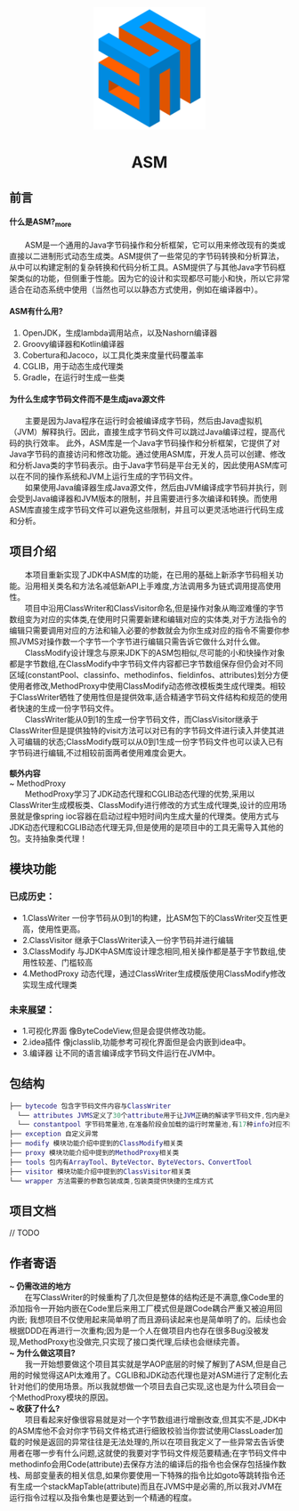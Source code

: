 <p align="center">
    <img width="200" src="src/main/resources/02182936_XNdd.png">
</p>
<h1 align="center">ASM</h1>
<h2>前言</h2>
<h4>什么是ASM?<a href="https://www.jianshu.com/p/6ec7846edf07"><sub>more</sub></a></h4>
<div>
    &emsp;&emsp;ASM是一个通用的Java字节码操作和分析框架，它可以用来修改现有的类或直接以二进制形式动态生成类。ASM提供了一些常见的字节码转换和分析算法，从中可以构建定制的复杂转换和代码分析工具。ASM提供了与其他Java字节码框架类似的功能，但侧重于性能。因为它的设计和实现都尽可能小和快，所以它非常适合在动态系统中使用（当然也可以以静态方式使用，例如在编译器中）。
</div>
<h4>ASM有什么用?</h4>
<ol>
    <li>OpenJDK，生成lambda调用站点，以及Nashorn编译器</li>
    <li>Groovy编译器和Kotlin编译器</li>
    <li>Cobertura和Jacoco，以工具化类来度量代码覆盖率</li>
    <li>CGLIB，用于动态生成代理类</li>
    <li>Gradle，在运行时生成一些类</li>
</ol>
<h4>为什么生成字节码文件而不是生成java源文件</h4>
<div>
&emsp;&emsp;主要是因为Java程序在运行时会被编译成字节码，然后由Java虚拟机（JVM）解释执行。因此，直接生成字节码文件可以跳过Java编译过程，提高代码的执行效率。
此外，ASM库是一个Java字节码操作和分析框架，它提供了对Java字节码的直接访问和修改功能。通过使用ASM库，开发人员可以创建、修改和分析Java类的字节码表示。由于Java字节码是平台无关的，因此使用ASM库可以在不同的操作系统和JVM上运行生成的字节码文件。
</div>
<div>
&emsp;&emsp;如果使用Java编译器生成Java源文件，然后由JVM编译成字节码并执行，则会受到Java编译器和JVM版本的限制，并且需要进行多次编译和转换。而使用ASM库直接生成字节码文件可以避免这些限制，并且可以更灵活地进行代码生成和分析。
</div>

## 项目介绍
<div>&emsp;&emsp;本项目重新实现了JDK中ASM库的功能，在已用的基础上新添字节码相关功能。沿用相关类名和方法名减低新API上手难度,方法调用多为链式调用提高使用性。</div>
<div>&emsp;&emsp;项目中沿用ClassWriter和ClassVisitor命名,但是操作对象从晦涩难懂的字节数组变为对应的实体类,在使用时只需要新建和编辑对应的实体类,对于方法指令的编辑只需要调用对应的方法和输入必要的参数就会为你生成对应的指令不需要你参照JVMS对操作数一个字节一个字节进行编辑只需告诉它做什么对什么做。</div>
<div>&emsp;&emsp;ClassModify设计理念与原来JDK下的ASM包相似,尽可能的小和快操作对象都是字节数组,在ClassModify中字节码文件内容都已字节数组保存但仍会对不同区域(constantPool、classinfo、methodinfos、fieldinfos、attributes)划分方便使用者修改,MethodProxy中使用ClassModify动态修改模板类生成代理类。相较于ClassWriter牺牲了使用性但是提供效率,适合精通字节码文件结构和规范的使用者快速的生成一份字节码文件。</div>
<div>&emsp;&emsp;ClassWriter能从0到1的生成一份字节码文件，而ClassVisitor继承于ClassWriter但是提供独特的visit方法可以对已有的字节码文件进行读入并使其进入可编辑的状态;ClassModify既可以从0到1生成一份字节码文件也可以读入已有字节码进行编辑,不过相较前面两者使用难度会更大。</div>
<br>
<div>
    <b>额外内容</b>
    <div>
        ~ MethodProxy
        <br>
        &emsp;&emsp;MethodProxy学习了JDK动态代理和CGLIB动态代理的优势,采用以ClassWriter生成模板类、ClassModify进行修改的方式生成代理类,设计的应用场景就是像spring ioc容器在启动过程中短时间内生成大量的代理类。使用方式与JDK动态代理和CGLIB动态代理无异,但是使用的是项目中的工具无需导入其他的包。支持抽象类代理！
    </div>
</div>

## 模块功能
### 已成历史：
 - 1.ClassWriter 一份字节码从0到1的构建，比ASM包下的ClassWriter交互性更高，使用性更高。
 - 2.ClassVisitor 继承于ClassWriter读入一份字节码并进行编辑
 - 3.ClassModify 与JDK中ASM库设计理念相同,相关操作都是基于字节数组,使用性较差、门槛较高
 - 4.MethodProxy 动态代理，通过ClassWriter生成模版使用ClassModify修改实现生成代理类
### 未来展望：
 - 1.可视化界面 像ByteCodeView,但是会提供修改功能。
 - 2.idea插件 像jclasslib,功能参考可视化界面但是会内嵌到idea中。
 - 3.编译器 让不同的语言编译成字节码文件运行在JVM中。
## 包结构
``` lua
├── bytecode 包含字节码文件内容与ClassWriter
  └── attributes JVMS定义了30个attribute用于让JVM正确的解读字节码文件,包内是对应的实体类
  └── constantpool 字节码常量池,在准备阶段会加载的运行时常量池,有17种info对应不同的功能
├── exception 自定义异常
├── modify 模块功能介绍中提到的ClassModify相关类
├── proxy 模块功能介绍中提到的MethodProxy相关类
├── tools 包内有ArrayTool、ByteVector、ByteVectors、ConvertTool
├── visitor 模块功能介绍中提到的ClassVisitor相关类
└── wrapper 方法需要的参数包装成类,包装类提供快捷的生成方式
```
## 项目文档
// TODO

## 作者寄语
<div>
    <b>~ 仍需改进的地方</b> 
    <br>
    &emsp;&emsp;在写ClassWriter的时候重构了几次但是整体的结构还是不满意,像Code里的添加指令一开始内嵌在Code里后来用工厂模式但是跟Code耦合严重又被迫用回内嵌;
    我想项目不仅使用起来简单明了而且源码读起来也是简单明了的。后续也会根据DDD在再进行一次重构;因为是一个人在做项目内也存在很多Bug没被发现,MethodProxy也没做完,只实现了接口类代理,后续也会继续完善。
</div>
<div>
    <b>~ 为什么做这项目?</b>
    <br>
    &emsp;&emsp;我一开始想要做这个项目其实就是学AOP底层的时候了解到了ASM,但是自己用的时候觉得这API太难用了。CGLIB和JDK动态代理也是对ASM进行了定制化去针对他们的使用场景。所以我就想做一个项目去自己实现,这也是为什么项目会一个MethodProxy模块的原因。
</div>
<div>
     <b>~ 收获了什么?</b>
    <br>
    &emsp;&emsp;项目看起来好像很容易就是对一个字节数组进行增删改查,但其实不是,JDK中的ASM库他不会对你字节码文件格式进行细致校验当你尝试使用ClassLoader加载的时候是返回的异常往往是无法处理的,所以在项目我定义了一些异常去告诉使用者在哪一步有什么问题,这就使的我要对字节码文件规范要精通;在字节码文件中methodinfo会用Code(attribute)去保存方法的编译后的指令也会保存包括操作数栈、局部变量表的相关信息,如果你要使用一下特殊的指令比如goto等跳转指令还有生成一个stackMapTable(attribute)而且在JVMS中是必需的,所以我对JVM在运行指令过程以及指令集也是要达到一个精通的程度。
</div>
